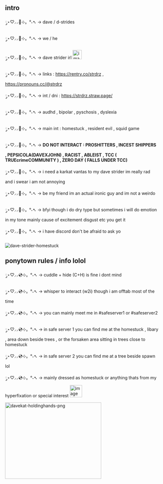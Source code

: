 ## intro

༘⋆♡⸝⸝🧃⊹。°˖➴ -> dave / d-strides 

༘⋆♡⸝⸝🧃⊹。°˖➴ -> we / he

༘⋆♡⸝⸝🧃⊹。°˖➴ -> dave strider irl <img width="30" height="30" alt="image" src="https://github.com/user-attachments/assets/4f3c0b54-2d33-4958-a37e-10d13a5fb02d" />

༘⋆♡⸝⸝🧃⊹。°˖➴ -> links : https://rentry.co/strdrz , https://pronouns.cc/@strdrz

༘⋆♡⸝⸝🧃⊹。°˖➴ -> int / dni : https://strdrz.straw.page/

༘⋆♡⸝⸝🧃⊹。°˖➴ -> audhd , bipolar , pyschosis , dyslexia 

༘⋆♡⸝⸝🧃⊹。°˖➴ -> main int : homestuck , resident evil , squid game

༘⋆♡⸝⸝🧃⊹。°˖➴ -> **DO NOT INTERACT : PROSHITTERS  ,  INCEST SHIPPERS  , PEPSICOLA(DAVEXJOHN)  ,  RACIST  , ABLEIST  ,  TCC ( TRUEcrimeCOMMUNITY )  ,  ZERO DAY ( FALLS UNDER TCC)**

༘⋆♡⸝⸝🧃⊹。°˖➴ -> i need a karkat vantas to my dave strider im really rad and i swear i am not annoying 

༘⋆♡⸝⸝🧃⊹。°˖➴ -> be my friend im an actual ironic guy and im not a weirdo

༘⋆♡⸝⸝🧃⊹。°˖➴ -> bfyi though i do dry type but sometimes i will do emotion in my tone mainly cause of excitement disgust etc you get it

༘⋆♡⸝⸝🧃⊹。°˖➴ -> i have discord don't be afraid to ask yo

![dave-strider-homestuck](https://github.com/user-attachments/assets/91e36a7d-a41a-4cdf-9012-cadc0b89a983)


## ponytown rules / info lolol

༘⋆♡⸝⸝💿⊹。°˖➴ -> cuddle + hide (C+H) is fine i dont mind

༘⋆♡⸝⸝💿⊹。°˖➴ ->  whisper to interact (w2i) though i am offtab most of the time

༘⋆♡⸝⸝💿⊹。°˖➴ ->  you can mainly meet me in #safeserver1 or #safeserver2

༘⋆♡⸝⸝💿⊹。°˖➴ -> in safe server 1 you can find me at the homestuck , libary , area down beside trees , or the forsaken area sitting in trees close to homestuck

༘⋆♡⸝⸝💿⊹。°˖➴ ->  in safe server 2 you can find me at a tree beside spawn lol

༘⋆♡⸝⸝💿⊹。°˖➴ ->  mainly dressed as homestuck or anything thats from my hyperfixation or special interest <img width="40" height="40" alt="image" src="https://github.com/user-attachments/assets/bfd1a02c-0798-47d5-bc78-397434484e56" />


<img width="316" height="251" alt="davekat-holdinghands-png" src="https://github.com/user-attachments/assets/8150c43f-e936-46b0-858b-8094e12d9027" />

